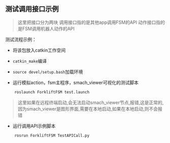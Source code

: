 ## 测试调用接口示例

> 这里把接口分为两块
> 调用接口指的是其他app调用FSM的API
> 动作接口指的是FSM调用机器人动作的API

测试流程示例：

* 将该包放入catkin工作空间
* `catkin_make`编译
* `source devel/setup.bash`加载环境


* 运行模拟action，fsm主程序，smach_viewer可视化的测试脚本

```bash
    roslaunch ForkliftFSM test.launch
```
>这里如果在远程终端启动,会无法启动smach_viewer节点,报错,这是正常的,因为smach_viewer是图形界面,需要在本地启动,如果在本地启动,则不会报错

* 运行调用API示例脚本

```bash
    rosrun ForkliftFSM TestAPICall.py
```


